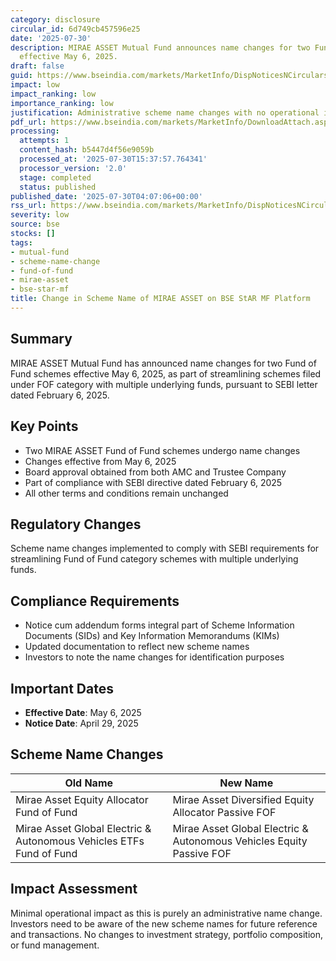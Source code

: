 ```yaml
---
category: disclosure
circular_id: 6d749cb457596e25
date: '2025-07-30'
description: MIRAE ASSET Mutual Fund announces name changes for two Fund of Fund schemes
  effective May 6, 2025.
draft: false
guid: https://www.bseindia.com/markets/MarketInfo/DispNoticesNCirculars.aspx?Noticeid={BF40F038-0384-4DF7-BE62-565316F5D14C}&noticeno=20250730-1&dt=07/30/2025&icount=1&totcount=55&flag=0
impact: low
impact_ranking: low
importance_ranking: low
justification: Administrative scheme name changes with no operational impact
pdf_url: https://www.bseindia.com/markets/MarketInfo/DownloadAttach.aspx?id=20250730-1&attachedId=029a0dc0-29d7-4836-bead-e1175a8df8e0
processing:
  attempts: 1
  content_hash: b5447d4f56e9059b
  processed_at: '2025-07-30T15:37:57.764341'
  processor_version: '2.0'
  stage: completed
  status: published
published_date: '2025-07-30T04:07:06+00:00'
rss_url: https://www.bseindia.com/markets/MarketInfo/DispNoticesNCirculars.aspx?Noticeid={BF40F038-0384-4DF7-BE62-565316F5D14C}&noticeno=20250730-1&dt=07/30/2025&icount=1&totcount=55&flag=0
severity: low
source: bse
stocks: []
tags:
- mutual-fund
- scheme-name-change
- fund-of-fund
- mirae-asset
- bse-star-mf
title: Change in Scheme Name of MIRAE ASSET on BSE StAR MF Platform
---
```


## Summary

MIRAE ASSET Mutual Fund has announced name changes for two Fund of Fund schemes effective May 6, 2025, as part of streamlining schemes filed under FOF category with multiple underlying funds, pursuant to SEBI letter dated February 6, 2025.

## Key Points

- Two MIRAE ASSET Fund of Fund schemes undergo name changes
- Changes effective from May 6, 2025
- Board approval obtained from both AMC and Trustee Company
- Part of compliance with SEBI directive dated February 6, 2025
- All other terms and conditions remain unchanged

## Regulatory Changes

Scheme name changes implemented to comply with SEBI requirements for streamlining Fund of Fund category schemes with multiple underlying funds.

## Compliance Requirements

- Notice cum addendum forms integral part of Scheme Information Documents (SIDs) and Key Information Memorandums (KIMs)
- Updated documentation to reflect new scheme names
- Investors to note the name changes for identification purposes

## Important Dates

- **Effective Date**: May 6, 2025
- **Notice Date**: April 29, 2025

## Scheme Name Changes

| Old Name | New Name |
|----------|----------|
| Mirae Asset Equity Allocator Fund of Fund | Mirae Asset Diversified Equity Allocator Passive FOF |
| Mirae Asset Global Electric & Autonomous Vehicles ETFs Fund of Fund | Mirae Asset Global Electric & Autonomous Vehicles Equity Passive FOF |

## Impact Assessment

Minimal operational impact as this is purely an administrative name change. Investors need to be aware of the new scheme names for future reference and transactions. No changes to investment strategy, portfolio composition, or fund management.